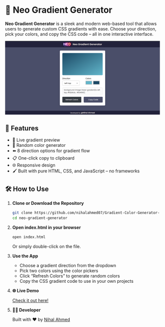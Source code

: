 # 🎨 Neo Gradient Generator

**Neo Gradient Generator** is a sleek and modern web-based tool that allows users to generate custom CSS gradients with ease. Choose your direction, pick your colors, and copy the CSS code – all in one interactive interface.

![Neo Gradient Generator Preview](./preview.png)

## 🚀 Features

- 🎨 Live gradient preview
- 🔁 Random color generator
- ⬅️ 8 direction options for gradient flow
- 📋 One-click copy to clipboard
- 🌐 Responsive design
- 🖌️ Built with pure HTML, CSS, and JavaScript – no frameworks

## 🛠️ How to Use

1. **Clone or Download the Repository**

   ```bash
   git clone https://github.com/nihalahmed07/Gradient-Color-Generator-JavaScript.git
   cd neo-gradient-generator
   ```

2. **Open index.html in your browser**
   
   ```bash
   open index.html
   ```
   Or simply double-click on the file.

3. **Use the App**

   - Choose a gradient direction from the dropdown
   - Pick two colors using the color pickers
   - Click “Refresh Colors” to generate random colors
   - Copy the CSS gradient code to use in your own projects

4. **🌐 Live Demo**
   
   [Check it out here!](https://neo-gradientcolor.netlify.app/)

5. **🧑‍💻 Developer**

   Built with ❤️ by [Nihal Ahmed](https://nihalahmed.in/)


